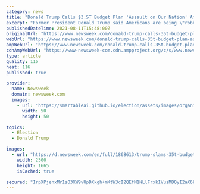 ```yaml
---
category: news
title: "Donald Trump Calls $3.5T Budget Plan 'Assault on Our Nation' After Measure Clears Senate"
excerpt: "Former President Donald Trump said Americans are being \"robbed\" after the Democrats' $3.5 trillion budget plan \"Good morning, America!"
publishedDateTime: 2021-08-11T15:48:00Z
originalUrl: "https://www.newsweek.com/donald-trump-calls-35t-budget-plan-assault-our-nation-after-measure-clears-senate-1618410"
webUrl: "https://www.newsweek.com/donald-trump-calls-35t-budget-plan-assault-our-nation-after-measure-clears-senate-1618410"
ampWebUrl: "https://www.newsweek.com/donald-trump-calls-35t-budget-plan-assault-our-nation-after-measure-clears-senate-1618410?amp=1"
cdnAmpWebUrl: "https://www-newsweek-com.cdn.ampproject.org/c/s/www.newsweek.com/donald-trump-calls-35t-budget-plan-assault-our-nation-after-measure-clears-senate-1618410?amp=1"
type: article
quality: 116
heat: 116
published: true

provider:
  name: Newsweek
  domain: newsweek.com
  images:
    - url: "https://smartableai.github.io/election/assets/images/organizations/newsweek.com-50x50.jpg"
      width: 50
      height: 50

topics:
  - Election
  - Donald Trump

images:
  - url: "https://d.newsweek.com/en/full/1868613/trump-slams-35t-budget-plan.jpg"
    width: 2500
    height: 1665
    isCached: true

secured: "IrpXPjenxMr1sO3XW9vUpDXkgh+mKtW3cI2QEfM1NLlFrxkIVusMDQyI2aX6kDSg8I7E8esB5Mksc24SWFEVENZExcBVFIqBbSdTBhWy+OhmwCy0UaMLrLjS+7+GnaHHqX7kY5oQQU5QZV4i4vAJ2gmUC2zobHQcs/KuVV6Gi/RUGOs8XrXiST/d3N4t3efzl8+hGCT5afOml1IGascr8jWA7J48XOMiBYyOyslxnNNsMlkhRXuHGfrHTBhGs4tOskISLD10oGRMBc8BhrsV/BYRqrPPUbp3Ob+TpaeGLyoa9br+DIv25QMmdnilI7jma8Yjn5EN1kypf+PzYXRRuzc0TNKwppJNrPtPh1zkNFk=;eshg7zKa7UQZQL9QGuF2lw=="
---
```


